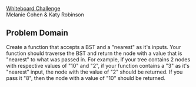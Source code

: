 [Whiteboard Challenge](https://github.com/codefellows-seattle-javascript-401d22/42-component-frameworks/blob/master/CHALLENGE.md)  
Melanie Cohen & Katy Robinson

## Problem Domain
Create a function that accepts a BST and a "nearest" as it's inputs.  Your function should traverse the BST and return the node with a value that is "nearest" to what was passed in.  For example, if your tree contains 2 nodes with respective values of "10" and "2", if your function contains a "3" as it's "nearest" input, the node with the value of "2" should be returned.  If you pass it "8", then the node with a value of "10" should be returned.